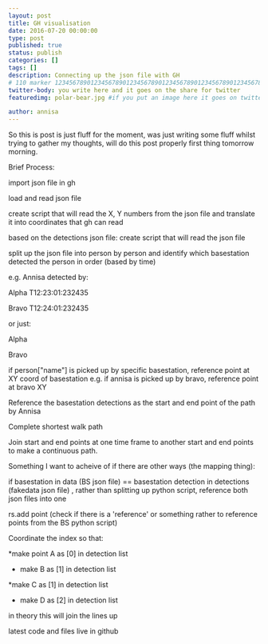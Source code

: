 ```yaml
---
layout: post
title: GH visualisation
date: 2016-07-20 00:00:00
type: post
published: true
status: publish
categories: []
tags: []
description: Connecting up the json file with GH
# 110 marker 1234567890123456789012345678901234567890123456789012345678901234567890123456789012345678901234567890123456789
twitter-body: you write here and it goes on the share for twitter
featuredimg: polar-bear.jpg #if you put an image here it goes on twitter too

author: annisa
---
```


So this is post is just fluff for the moment, was just writing some fluff whilst trying to gather my thoughts, will do this post properly first thing tomorrow morning.

Brief Process:

import json file in gh 

load and read json file

create script that will read the X, Y numbers from the json file and translate it into coordinates that gh can read 

based on the detections json file: create script that will read the json file 

split up the json file into person by person and identify which basestation detected the person in order (based by time)

e.g. Annisa detected by:

 Alpha T12:23:01:232435

 Bravo T12:24:01:232435

or just:

Alpha

Bravo

if person["name"] is picked up by specific basestation, reference point at XY coord of basestation
e.g. if annisa is picked up by bravo, reference point at bravo XY

Reference the basestation detections as the start and end point of the path by Annisa

Complete shortest walk path

Join start and end points at one time frame to another start and end points to make a continuous path.

Something I want to acheive of if there are other ways (the mapping thing): 

if basestation in data (BS json file) == basestation detection in detections (fakedata json file) , rather than splitting up python script, reference both json files into one

rs.add point (check if there is a 'reference' or something rather to reference points from the BS python script)

Coordinate the index so that: 

*make point A as [0] in detection list

* make B as [1] in detection list

*make C as [1] in detection list

* make D as [2] in detection list

in theory this will join the lines up

latest code and files live in github



